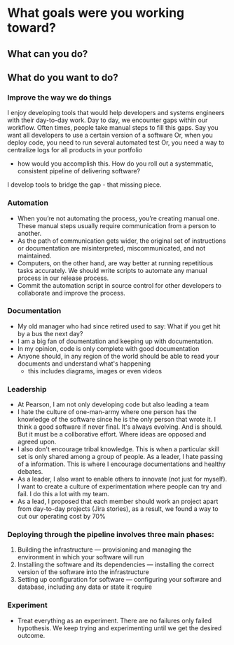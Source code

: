 # What goals were you working toward?
## What can you do?
## What do you want to do?

### Improve the way we do things

I enjoy developing tools that would help developers and systems engineers with their day-to-day work.
Day to day, we encounter gaps within our workflow. Often times, people take manual steps to fill this gaps.
Say you want all developers to use a certain version of a software
Or, when you deploy code, you need to run several automated test 
Or, you need a way to centralize logs for all products in your portfolio
- how would you accomplish this. 
How do you roll out a systemmatic, consistent pipeline of delivering software?

I develop tools to bridge the gap - that missing piece.

### Automation
- When you’re not automating the process, you’re creating manual one. These manual steps usually require communication from a person to another. 
- As the path of communication gets wider, the original set of instructions or documentation are misinterpreted, miscommunicated, and not maintained.
- Computers, on the other hand, are way better at running repetitious tasks accurately. We should write scripts to automate any manual process in our release process. 
- Commit the automation script in source control for other developers to collaborate and improve the process.

### Documentation
- My old manager who had since retired used to say: What if you get hit by a bus the next day? 
- I am a big fan of doumentation and keeping up with documentation. 
- In my opinion, code is only complete with good documentation
- Anyone should, in any region of the world should be able to read your documents and understand what's happening
  - this includes diagrams, images or even videos

### Leadership
- At Pearson, I am not only developing code but also leading a team
- I hate the culture of one-man-army where one person has the knowledge of the software since he is the only person that wrote it. I think a good software if never final. It's always evolving. And is should. But it must be a collborative effort. Where ideas are opposed and agreed upon. 
- I also don't encourage tribal knowledge. This is when a particular skill set is only shared among a group of people. As a leader, I hate passing of a information. This is where I encourage documentations and healthy debates.
- As a leader, I also want to enable others to innovate (not just for myself). I want to create a culture of experimentation where people can try and fail. I do this a lot with my team. 
- As a lead, I proposed that each member should work an project apart from day-to-day projects (Jira stories), as a result, we found a way to cut our operating cost by 70% 

### Deploying through the pipeline involves three main phases:

1. Building the infrastructure — provisioning and managing the environment in which your software will run
2. Installing the software and its dependencies — installing the correct version of the software into the infrastructure
3. Setting up configuration for software — configuring your software and database, including any data or state it require


### Experiment
 - Treat everything as an experiment. There are no failures only failed hypothesis. We keep trying and experimenting until we get the desired outcome.


